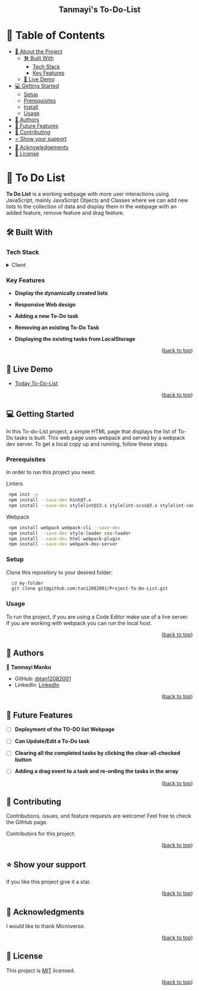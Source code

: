 <div align="center">  
  <h2><b>Tanmayi's To-Do-List</b></h2>
</div>

<a name="readme-top"></a>

<!-- TABLE OF CONTENTS -->

# 📗 Table of Contents
- [📖 About the Project](#about-project)
  - [🛠 Built With](#built-with)
    - [Tech Stack](#tech-stack)
    - [Key Features](#key-features)
  - [🚀 Live Demo](#live-demo)
- [💻 Getting Started](#getting-started)
  - [Setup](#setup)
  - [Prerequisites](#prerequisites)
  - [Install](#install)
  - [Usage](#usage)
- [👥 Authors](#authors)
- [🔭 Future Features](#future-features)
- [🤝 Contributing](#contributing)
- [⭐️ Show your support](#support)
- [🙏 Acknowledgements](#acknowledgements)
- [📝 License](#license)

<!-- PROJECT DESCRIPTION -->

# 📖 To Do List <a name="about-project"></a>
**To Do List** is a working webpage with more user interactions using JavaScript, mainly JavaScript Objects and Classes where we can add new lists to the collection of data and display them in the webpage with an added feature, remove feature and drag feature.
## 🛠 Built With <a name="built-with"></a>
### Tech Stack <a name="tech-stack"></a>
<details>
  <summary>Client</summary>
  <ul>
    <li><a href="https://www.w3schools.com/html/">HTML</a></li>
    <li><a href="https://www.w3schools.com/css/default.asp">CSS</a></li>
    <li><a href="https://www.w3schools.com/javascript/default.asp">JavaScript</a></li>
  </ul>
</details>

<!-- Features -->

### Key Features <a name="key-features"></a>

- **Display the dynamically created lists**

- **Responsive Web design**

- **Adding a new To-Do task**

- **Removing an existing To-Do Task**

- **Displaying the existing tasks from LocalStorage**

<p align="right">(<a href="#readme-top">back to top</a>)</p>

<!-- LIVE DEMO -->

## 🚀 Live Demo

 <a name="live-demo"></a>

- [Today To-Do-List](https://tan12082001.github.io/Project-To-Do-List/)

<p align="right">(<a href="#readme-top">back to top</a>)</p>

<!-- GETTING STARTED -->

## 💻 Getting Started <a name="getting-started"></a>

In this To-do-List project, a simple HTML page that displays the list of To-Do tasks is built. This web page uses webpack and served by a webpack dev server.
To get a local copy up and running, follow these steps.
### Prerequisites

In order to run this project you need:

 Linters

```sh
 npm init -y 
 npm install --save-dev hint@7.x
 npm install --save-dev stylelint@13.x stylelint-scss@3.x stylelint-config-standard@21.x stylelint-csstree-validator@1.x
```

Webpack

```sh
 npm install webpack webpack-cli --save-dev
 npm install --save-dev style-loader css-loader
 npm install --save-dev html-webpack-plugin
 npm install --save-dev webpack-dev-server
```

### Setup

Clone this repository to your desired folder:
```sh
  cd my-folder
  git clone git@github.com:tan12082001/Project-To-Do-List.git
```

### Usage

To run the project, if you are using a Code Editor make use of a live server.
If you are working with webpack you can run the local host.

<p align="right">(<a href="#readme-top">back to top</a>)</p>

<!-- AUTHORS -->

## 👥 Authors <a name="authors"></a>

👤 **Tanmayi Manku**

- GitHub: [@tan12082001](https://github.com/tan12082001)
- LinkedIn: [LinkedIn](https://www.linkedin.com/in/tanmayi-manku-99195720a/)

<p align="right">(<a href="#readme-top">back to top</a>)</p>

<!-- FUTURE FEATURES -->

## 🔭 Future Features <a name="future-features"></a>

- [ ] **Deployment of the TO-DO list Webpage**

- [ ] **Can Update/Edit a To-Do task**

- [ ] **Clearing all the completed tasks by clicking the clear-all-checked button**

- [ ] **Adding a drag event to a task and re-ording the tasks in the array**

<p align="right">(<a href="#readme-top">back to top</a>)</p>

<!-- CONTRIBUTING -->

## 🤝 Contributing <a name="contributing"></a>

Contributions, issues, and feature requests are welcome!
Feel free to check the GitHub page.

Contributors for this project:


<p align="right">(<a href="#readme-top">back to top</a>)</p>

<!-- SUPPORT -->

## ⭐️ Show your support <a name="support"></a>

If you like this project give it a star.
<p align="right">(<a href="#readme-top">back to top</a>)</p>

<!-- ACKNOWLEDGEMENTS -->

## 🙏 Acknowledgments <a name="acknowledgements"></a>

I would like to thank Microverse.

<p align="right">(<a href="#readme-top">back to top</a>)</p>

<!-- LICENSE -->

## 📝 License <a name="license"></a>

This project is [MIT](./LICENSE) licensed.

<p align="right">(<a href="#readme-top">back to top</a>)</p>
